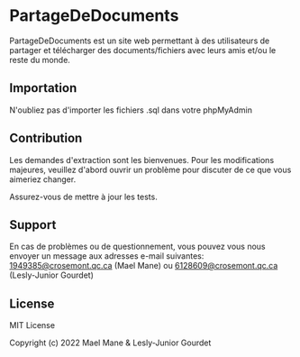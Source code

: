 # PartageDeDocuments

PartageDeDocuments est un site web permettant à des utilisateurs de partager et télécharger des documents/fichiers avec leurs amis et/ou le reste du monde.


## Importation
N'oubliez pas d'importer les fichiers .sql dans votre phpMyAdmin

## Contribution

Les demandes d'extraction sont les bienvenues. Pour les modifications majeures, veuillez d'abord ouvrir un problème
pour discuter de ce que vous aimeriez changer.

Assurez-vous de mettre à jour les tests.

## Support
En cas de problèmes ou de questionnement, vous pouvez vous nous envoyer un message aux adresses e-mail suivantes:
1949385@crosemont.qc.ca (Mael Mane) ou 6128609@crosemont.qc.ca (Lesly-Junior Gourdet)

## License

MIT License

Copyright (c) 2022 Mael Mane & Lesly-Junior Gourdet
